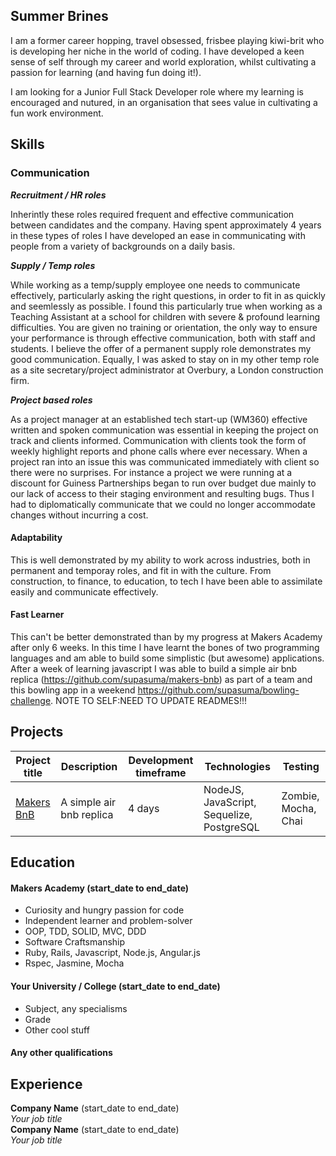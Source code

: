 ## Summer Brines

I am a former career hopping, travel obsessed, frisbee playing kiwi-brit who is developing her niche in the world of coding.  I have developed a keen sense of self through my career and world exploration, whilst cultivating a passion for learning (and having fun doing it!). 

I am looking for a Junior Full Stack Developer role where my learning is encouraged and nutured, in an organisation that sees  value in cultivating a fun work environment. 


## Skills

### Communication

**_Recruitment / HR roles_**

Inherintly these roles required frequent and effective communication between candidates and the company.  Having spent approximately 4 years in these types of roles I have developed an ease in communicating with people from a variety of backgrounds on a daily basis.

**_Supply / Temp roles_**

While working as a temp/supply employee one needs to communicate effectively, particularly asking the right questions, in order to fit in as quickly and seemlessly as possible.  I found this particularly true when working as a Teaching Assistant at a school for children with severe & profound learning difficulties.  You are given no training or orientation, the only way to ensure your performance is through effective communication, both with staff and students. I believe the offer of a permanent supply role demonstrates my good communication.  Equally, I was asked to stay on in my other temp role as a site secretary/project administrator at Overbury, a London construction firm.

**_Project based roles_**

As a project manager at an established tech start-up (WM360) effective written and spoken communication was essential in keeping the project on track and clients informed.  Communication with clients took the form of weekly highlight reports and phone calls where ever necessary. When a project ran into an issue this was communicated immediately with client so there were no surprises.  For instance a project we were running at a discount for Guiness Partnerships began to run over budget due mainly to our lack of access to their staging environment and resulting bugs.  Thus I had to diplomatically communicate that we could no longer accommodate changes without incurring a cost.    


#### Adaptability

This is well demonstrated by my ability to work across industries, both in permanent and temporay roles, and fit in with the culture. From construction, to finance, to education, to tech I have been able to assimilate easily and communicate effectively.  


#### Fast Learner
This can't be better demonstrated than by my progress at Makers Academy after only 6 weeks.  In this time I have learnt the bones of two programming languages and am able to build some simplistic (but awesome) applications. After a week of learning javascript I was able to build a simple air bnb replica (<https://github.com/supasuma/makers-bnb>) as part of a team and this bowling app in a weekend <https://github.com/supasuma/bowling-challenge>.  NOTE TO SELF:NEED TO UPDATE READMES!!!

## Projects

Project title  | Description  									| Development timeframe | Technologies | Testing
------------- | ------------------------------	| ------------- |------------- |---------
[Makers BnB](https://github.com/supasuma/makers-bnb) | A simple air bnb replica | 4 days | NodeJS, JavaScript, Sequelize, PostgreSQL| Zombie, Mocha, Chai

## Education

#### Makers Academy (start_date to end_date)

- Curiosity and hungry passion for code
- Independent learner and problem-solver
- OOP, TDD, SOLID, MVC, DDD
- Software Craftsmanship
- Ruby, Rails, Javascript, Node.js, Angular.js
- Rspec, Jasmine, Mocha

#### Your University / College (start_date to end_date)

- Subject, any specialisms
- Grade
- Other cool stuff

#### Any other qualifications

## Experience

**Company Name** (start_date to end_date)    
*Your job title*  
**Company Name** (start_date to end_date)   
*Your job title*  
